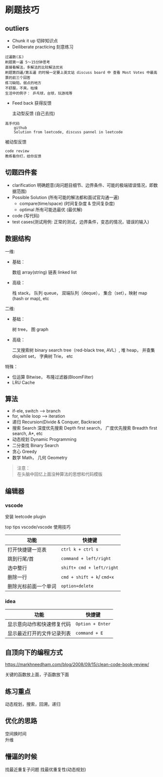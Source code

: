 # 刷题技巧

## outliers

- Chunk it up 切碎知识点
- Deiliberate practicing 刻意练习  
        
```
过遍数(五) 
刷题第一遍 5～15分钟思考
直接看解法，多解法的比较解法优劣
刷题第四遍/第五遍 的时候一定要上英文站 discuss board 中 查看 Most Votes 中最高票的前三个回答
练习缺陷，弱点的地方  
不舒服，不爽，枯燥  
生活中的例子： 乒乓球，台球，玩游戏等
```

- Feed back 获得反馈  
  
  主动型反馈 (自己去找)  
    
```
高手代码  
    github  
    Solution from leetcode, discuss pannel in leetcode
```
  
  被动型反馈  
    
```
code review  
教练看你打，给你反馈
```


## 切题四件套

- clarification 明确题意(询问题目细节、边界条件、可能的极端错误情况，即数据范围)
- Possible Solution (所有可能的解法都和面试官沟通一遍)
    - compare(time/space) (时间复杂度 & 空间复杂度)
    - optimal 所有可能选最优 (最优解)
- code (写代码)
- test cases(测试用例: 正常的测试，边界条件，变态的情况，错误的输入)


## 数据结构

一维:

- 基础： 
    
    数组 array(string) 链表 linked list
- 高级： 
    
    栈 stack， 队列 queue， 双端队列（deque）， 集合（set），映射 map (hash or map), etc

二维:

- 基础： 
    
    树 tree， 图 graph

- 高级： 
    
    二叉搜索树 binary search tree（red-black tree, AVL）, 堆 heap， 并查集 disjoint set， 字典树 Trie， etc

特殊：

- 位运算 Bitwise， 布隆过滤器(BloomFilter)
- LRU Cache

## 算法

- if-ele, switch --> branch
- for, while loop --> iteration
- 递归 Recursion(Divide & Conquer, Backrace)
- 搜索 Search 深度优先搜索 Depth first search， 广度优先搜索 Breadth first search, A*, etc
- 动态规划 Dynamic Programming
- 二分查找 Binary Search
- 贪心 Greedy
- 数学 Math， 几何 Geometry

>注意：  
    在头脑中回忆上面没种算法的思想和代码模版

## 编辑器

### vscode

安装 leetcode plugin

top tips vscode/vscode 使用技巧

|  功能   | 快捷键  |
|  ----  | ----  |
| 打开快捷键一览表 | `ctrl k + ctrl s` |
| 跳到行尾/首  | `command + left/right` |
| 选中整行 | `shift+ cmd + left/right` |
| 删除一行  | `cmd + shift + k`/ `cmd+x` |
| 删除光标前面一个单词  | `option+delete` |

### idea

|  功能   | 快捷键  |
|  ----  | ----  |
| 显示意向动作和快速修复代码  | `Option + Enter` |
| 显示最近打开的文件记录列表 | `command + E` |




## 自顶向下的编程方式

<https://markhneedham.com/blog/2008/09/15/clean-code-book-review/>

关键的函数放上面，子函数放下面

## 练习重点

动态规划，搜索，回溯，递归


## 优化的思路

空间换时间  
升维


## 懵逼的时候

找最近重复子问题
找最优重复性(动态规划)